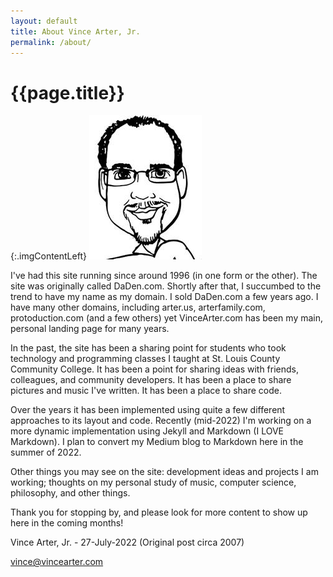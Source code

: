 ```yaml
---
layout: default
title: About Vince Arter, Jr.
permalink: /about/
---
```

# {{page.title}}

{:.imgContentLeft}
![Banner](/assets/images/facesketch.jpg "Face sketch of Vince Arter, Jr.")

I've had this site running since around 1996 (in one form or the other). The site was originally called DaDen.com. Shortly after that, I succumbed to the trend to have my name as my domain. I sold DaDen.com a few years ago. I have many other domains, including arter.us, arterfamily.com, protoduction.com (and a few others) yet VinceArter.com has been my main, personal landing page for many years.

In the past, the site has been a sharing point for students who took technology and programming classes I taught at St. Louis County Community College. It has been a point for sharing ideas with friends, colleagues, and community developers. It has been a place to share pictures and music I've written. It has been a place to share code.

Over the years it has been implemented using quite a few different approaches to its layout and code. Recently (mid-2022) I'm working on a more dynamic implementation using Jekyll and Markdown (I LOVE Markdown). I plan to convert my Medium blog to Markdown here in the summer of 2022.

Other things you may see on the site: development ideas and projects I am working; thoughts on my personal study of music, computer science, philosophy, and other things.

Thank you for stopping by, and please look for more content to show up here in the coming months!

Vince Arter, Jr. - 27-July-2022 (Original post circa 2007)

[vince@vincearter.com](mailto:vince@vincearter.com)